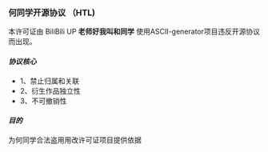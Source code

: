 ### 何同学开源协议 （HTL)

本许可证由 BiliBili UP **老师好我叫和同学** 使用ASCII-generator项目违反开源协议而出现。

#### *协议核心*
* 1、禁止归属和关联
* 2、衍生作品独立性
* 3、不可撤销性

#### *目的*

为何同学合法盗用用改许可证项目提供依据

